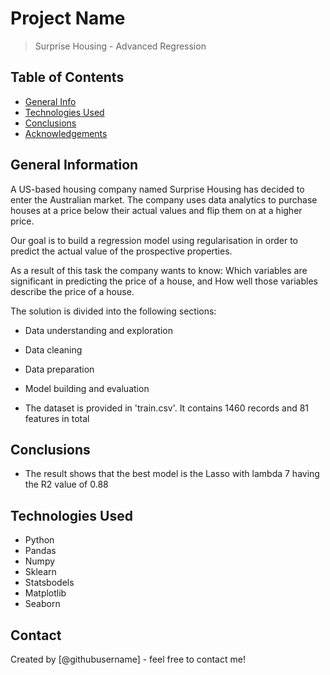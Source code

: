 # Project Name
> Surprise Housing - Advanced Regression


## Table of Contents
* [General Info](#general-information)
* [Technologies Used](#technologies-used)
* [Conclusions](#conclusions)
* [Acknowledgements](#acknowledgements)

<!-- You can include any other section that is pertinent to your problem -->

## General Information
A US-based housing company named Surprise Housing has decided to enter the Australian market. The company uses data analytics to purchase houses at a price below their actual values and flip them on at a higher price. 

Our goal is to build a regression model using regularisation in order to predict the actual value of the prospective properties.
 
As a result of this task the company wants to know:
Which variables are significant in predicting the price of a house, and
How well those variables describe the price of a house.
 
The solution is divided into the following sections: 
- Data understanding and exploration
- Data cleaning
- Data preparation
- Model building and evaluation


- The dataset is provided in 'train.csv'. It contains 1460 records and 81 features in total

<!-- You don't have to answer all the questions - just the ones relevant to your project. -->

## Conclusions
- The result shows that the best model is the Lasso with lambda 7 having the R2 value of 0.88

<!-- You don't have to answer all the questions - just the ones relevant to your project. -->


## Technologies Used
- Python
- Pandas
- Numpy
- Sklearn
- Statsbodels
- Matplotlib
- Seaborn

<!-- As the libraries versions keep on changing, it is recommended to mention the version of library used in this project -->


## Contact
Created by [@githubusername] - feel free to contact me!

